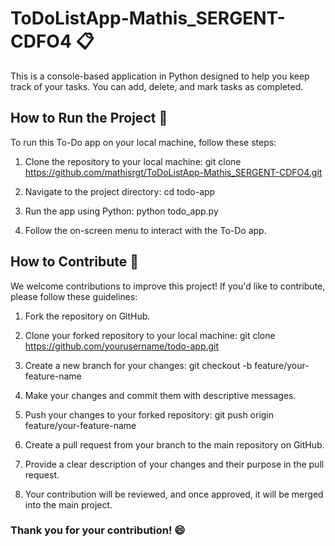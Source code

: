 # ToDoListApp-Mathis_SERGENT-CDFO4 📋
This is a console-based application in Python designed to help you keep track of your tasks. You can add, delete, and mark tasks as completed.

## How to Run the Project 🚀

To run this To-Do app on your local machine, follow these steps:

1. Clone the repository to your local machine:
   git clone https://github.com/mathisrgt/ToDoListApp-Mathis_SERGENT-CDFO4.git

2. Navigate to the project directory:
   cd todo-app

3. Run the app using Python:
   python todo_app.py

4. Follow the on-screen menu to interact with the To-Do app.

## How to Contribute 🤝

We welcome contributions to improve this project! If you'd like to contribute, please follow these guidelines:

1. Fork the repository on GitHub.

2. Clone your forked repository to your local machine:
   git clone https://github.com/yourusername/todo-app.git

3. Create a new branch for your changes:
   git checkout -b feature/your-feature-name

4. Make your changes and commit them with descriptive messages.

5. Push your changes to your forked repository:
   git push origin feature/your-feature-name

6. Create a pull request from your branch to the main repository on GitHub.

7. Provide a clear description of your changes and their purpose in the pull request.

8. Your contribution will be reviewed, and once approved, it will be merged into the main project.

### Thank you for your contribution! 😄
